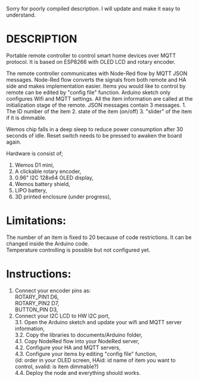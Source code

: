 


Sorry for poorly compiled description. I will update and make it easy to understand.  

# DESCRIPTION 

Portable remote controller to control smart home devices over MQTT protocol. It is based on ESP8266 with OLED LCD and rotary encoder.

The remote controller communicates with Node-Red flow by MQTT JSON messages. Node-Red flow converts the signals from both remote and HA side and makes implementation easier. Items you would like to control by remote can be edited by "config file" function. Arduino sketch only configures Wifi and MQTT settings. All the item information are called at the initialization stage of the remote.
JSON messages contain 3 messages. 1. The ID number of the item 2. state of the item (on/off) 3. "slider" of the item if it is dimmable. 

Wemos chip falls in a deep sleep to reduce power consumption after 30 seconds of idle. Reset switch needs to be pressed to awaken the board again.

Hardware is consist of;
1. Wemos D1 mini,
2. A clickable rotary encoder,
3. 0.96" I2C 128x64 OLED display,
4. Wemos battery shield,
5. LIPO battery,
6. 3D printed enclosure (under progress),

# Limitations:  
The number of an item is fixed to 20 because of code restrictions. It can be changed inside the Arduino code.  
Temperature controlling is possible but not configured yet.

# Instructions:  
1. Connect your encoder pins as:  
ROTARY_PIN1  D6,  
ROTARY_PIN2 D7,  
BUTTON_PIN  D3,  
2. Connect your I2C LCD to HW I2C port,  
3.1. Open the Arduino sketch and update your wifi and MQTT server information,  
3.2. Copy the libraries to documents/Arduino folder,  
4.1. Copy NodeRed flow into your NodeRed server,  
4.2. Configure your HA and MQTT servers,  
4.3. Configure your items by editing "config file" function,  
(id: order in your OLED screen, HAid: id name of item you want to control, svalid: is item dimmable?)  
4.4. Deploy the node and everything should works.
